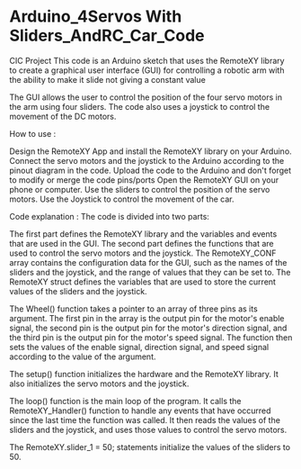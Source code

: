 # Arduino_4Servos With Sliders_AndRC_Car_Code

CIC Project
This code is an Arduino sketch that uses the RemoteXY library to create a graphical user interface (GUI) for controlling a robotic arm with the ability to make it slide not giving a constant value 

The GUI allows the user to control the position of the four servo motors in the arm using four sliders. The code also uses a joystick to control the movement of the DC motors.

How to use :

Design the RemoteXY App and install the RemoteXY library on your Arduino.
Connect the servo motors and the joystick to the Arduino according to the pinout diagram in the code.
Upload the code to the Arduino and don't forget to modify or merge the code pins/ports 
Open the RemoteXY GUI on your phone or computer.
Use the sliders to control the position of the servo motors.
Use the Joystick to control the movement of the car.

Code explanation : 
The code is divided into two parts:

The first part defines the RemoteXY library and the variables and events that are used in the GUI.
The second part defines the functions that are used to control the servo motors and the joystick.
The RemoteXY_CONF array contains the configuration data for the GUI, such as the names of the sliders and the joystick, and the range of values that they can be set to. The RemoteXY struct defines the variables that are used to store the current values of the sliders and the joystick.

The Wheel() function takes a pointer to an array of three pins as its argument. The first pin in the array is the output pin for the motor's enable signal, the second pin is the output pin for the motor's direction signal, and the third pin is the output pin for the motor's speed signal. The function then sets the values of the enable signal, direction signal, and speed signal according to the value of the argument.

The setup() function initializes the hardware and the RemoteXY library. It also initializes the servo motors and the joystick.

The loop() function is the main loop of the program. It calls the RemoteXY_Handler() function to handle any events that have occurred since the last time the function was called. It then reads the values of the sliders and the joystick, and uses those values to control the servo motors.

The RemoteXY.slider_1 = 50; statements initialize the values of the sliders to 50.

